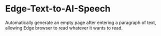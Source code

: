 # Edge-Text-to-AI-Speech
Automatically generate an empty page after entering a paragraph of text, allowing Edge browser to read whatever it wants to read.
